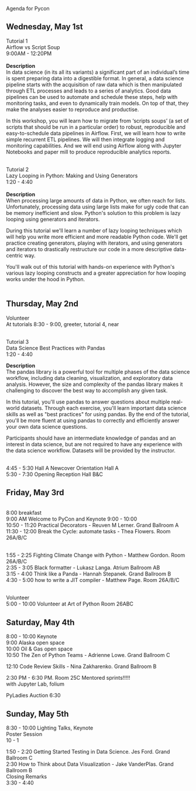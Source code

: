 Agenda for Pycon
<br>

## Wednesday, May 1st
Tutorial 1
<br>Airflow vs Script Soup
<br>9:00AM - 12:20PM
<br>
<br><b>Description</b>
<br>In data science (in its all its variants) a significant part of an individual’s time is spent preparing data into a digestible format. In general, a data science pipeline starts with the acquisition of raw data which is then manipulated through ETL processes and leads to a series of analytics. Good data pipelines can be used to automate and schedule these steps, help with monitoring tasks, and even to dynamically train models. On top of that, they make the analyses easier to reproduce and productise.

In this workshop, you will learn how to migrate from ‘scripts soups’ (a set of scripts that should be run in a particular order) to robust, reproducible and easy-to-schedule data pipelines in Airflow. First, we will learn how to write simple recurrent ETL pipelines. We will then integrate logging and monitoring capabilities. And we will end using Airflow along with Jupyter Notebooks and paper mill to produce reproducible analytics reports.

<br>Tutorial 2
<br>Lazy Looping in Python: Making and Using Generators
<br>1:20 - 4:40
<br>
<br><b>Description</b>
<br>When processing large amounts of data in Python, we often reach for lists. Unfortunately, processing data using large lists make for ugly code that can be memory inefficient and slow. Python's solution to this problem is lazy looping using generators and iterators.

During this tutorial we'll learn a number of lazy looping techniques which will help you write more efficient and more readable Python code. We'll get practice creating generators, playing with iterators, and using generators and iterators to drastically restructure our code in a more descriptive data-centric way.

You'll walk out of this tutorial with hands-on experience with Python's various lazy looping constructs and a greater appreciation for how looping works under the hood in Python.
<br><br>

## Thursday, May 2nd
Volunteer 
<br>At tutorials 8:30 - 9:00, greeter, tutorial 4, near

<br>Tutorial 3
<br>Data Science Best Practices with Pandas
<br>1:20 - 4:40

<b>Description</b>
<br>The pandas library is a powerful tool for multiple phases of the data science workflow, including data cleaning, visualization, and exploratory data analysis. However, the size and complexity of the pandas library makes it challenging to discover the best way to accomplish any given task.

In this tutorial, you'll use pandas to answer questions about multiple real-world datasets. Through each exercise, you'll learn important data science skills as well as "best practices" for using pandas. By the end of the tutorial, you'll be more fluent at using pandas to correctly and efficiently answer your own data science questions.

Participants should have an intermediate knowledge of pandas and an interest in data science, but are not required to have any experience with the data science workflow. Datasets will be provided by the instructor.

<br>4:45 - 5:30 Hall A Newcover Orientation Hall A
<br>5:30 - 7:30 Opening Reception Hall B&C

## Friday, May 3rd 
<br>8:00 breakfast
<br>9:00 AM Welcome to PyCon and Keynote 9:00 - 10:00
<br>10:50 - 11:20 Practical Decorators - Reuven M Lerner. Grand Ballroom A
<br>11:30 - 12:00 Break the Cycle: automate tasks - Thea Flowers. Room 26A/B/C

<br>1:55 - 2:25 Fighting Climate Change with Python - Matthew Gordon. Room 26A/B/C
<br>2:35 - 3:05 Black formatter - Lukasz Langa. Atrium Ballroom AB
<br>3:15 - 4:00 Think like a Panda - Hannah Stepanek. Grand Ballroom B
<br>4:30 - 5:00 how to write a JIT compiler - Matthew Page. Room 26A/B/C

<br>Volunteer
<br>5:00 - 10:00 Volunteer at Art of Python Room 26ABC

## Saturday, May 4th
8:00 - 10:00 Keynote
<br>9:00 Alaska open space
<br>10:00 Oil & Gas open space
<br>10:50 The Zen of Python Teams - Adrienne Lowe. Grand Ballroom C

12:10 Code Review Skills - Nina Zakharenko. Grand Ballroom B

2:30 PM - 6:30 PM. Room 25C  Mentored sprints!!!!!
<br>with Jupyter Lab, folium

PyLadies Auction 6:30

## Sunday, May 5th

8:30 - 10:00 Lighting Talks, Keynote
<br>Poster Session
<br>10 - 1

1:50 - 2:20 Getting Started Testing in Data Science. Jes Ford. Grand Ballroom C
<br>2:30 How to Think about Data Visualization - Jake VanderPlas. Grand Ballroom B
<br>Closing Remarks
<br>3:30 - 4:40


